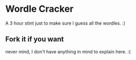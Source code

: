 # Wordle Cracker

A 3 hour stint just to make sure I guess all the wordles. :)

## Fork it if you want

never mind, I don't have anything in mind to explain here. :(